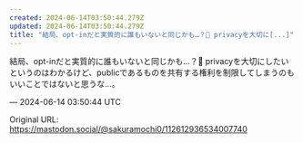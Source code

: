 ```yaml
---
created: 2024-06-14T03:50:44.279Z
updated: 2024-06-14T03:50:44.279Z
title: "結局、opt-inだと実質的に誰もいないと同じかも…？🫥 privacyを大切に[...]"
---
```


<p>結局、opt-inだと実質的に誰もいないと同じかも…？🫥 privacyを大切にしたいというのはわかるけど、publicであるものを共有する権利を制限してしまうのもいいことではないと思うな…。</p>

&mdash; 2024-06-14 03:50:44 UTC

Original URL: https://mastodon.social/@sakuramochi0/112612936534007740
